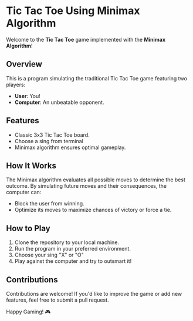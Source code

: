 # Tic Tac Toe Using Minimax Algorithm

Welcome to the **Tic Tac Toe** game implemented with the **Minimax Algorithm**!

## Overview
This is a program simulating the traditional Tic Tac Toe game featuring two players:
- **User**: You!
- **Computer**: An unbeatable opponent.

## Features
- Classic 3x3 Tic Tac Toe board.
- Choose a sing from terminal
- Minimax algorithm ensures optimal gameplay.

## How It Works
The Minimax algorithm evaluates all possible moves to determine the best outcome. By simulating future moves and their consequences, the computer can:
- Block the user from winning.
- Optimize its moves to maximize chances of victory or force a tie.

## How to Play
1. Clone the repository to your local machine.
2. Run the program in your preferred environment.
3. Choose your sing "X" or "O"
4. Play against the computer and try to outsmart it!


## Contributions
Contributions are welcome! If you'd like to improve the game or add new features, feel free to submit a pull request.

Happy Gaming! 🎮
